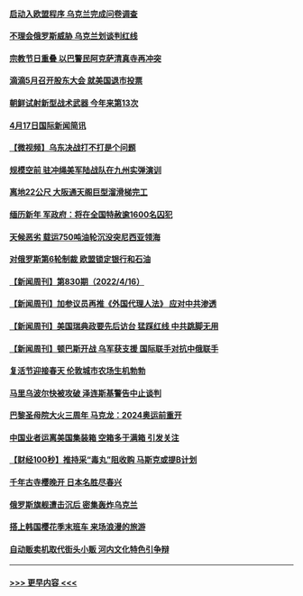 #### [启动入欧盟程序 乌克兰完成问卷调查](../pages/prog202/a103403171.md?t=04181300) 
#### [不理会俄罗斯威胁 乌克兰划谈判红线](../pages/prog202/a103403045.md?t=04181300) 
#### [宗教节日重叠 以巴警民阿克萨清真寺再冲突](../pages/prog202/a103403017.md?t=04181300) 
#### [滴滴5月召开股东大会 就美国退市投票](../pages/prog202/a103403019.md?t=04181300) 
#### [朝鲜试射新型战术武器 今年来第13次](../pages/prog202/a103402997.md?t=04181300) 
#### [4月17日国际新闻简讯](../pages/prog202/a103402771.md?t=04181300) 
#### [【微视频】乌东决战打不打是个问题](../pages/prog202/a103402754.md?t=04181300) 
#### [规模空前 驻冲绳美军陆战队在九州实弹演训](../pages/prog202/a103402709.md?t=04181300) 
#### [离地22公尺 大阪通天阁巨型溜滑梯完工](../pages/prog202/a103402704.md?t=04181300) 
#### [缅历新年 军政府：将在全国特赦逾1600名囚犯](../pages/prog202/a103402688.md?t=04181300) 
#### [天候恶劣 载运750吨油轮沉没突尼西亚领海](../pages/prog202/a103402639.md?t=04181300) 
#### [对俄罗斯第6轮制裁 欧盟锁定银行和石油](../pages/prog202/a103402593.md?t=04181300) 
#### [【新闻周刊】第830期（2022/4/16）](../pages/prog202/a103402479.md?t=04181300) 
#### [【新闻周刊】加参议员再推《外国代理人法》 应对中共渗透](../pages/prog202/a103402452.md?t=04181300) 
#### [【新闻周刊】美国瑞典政要先后访台 猛踩红线 中共跳脚无用](../pages/prog202/a103402450.md?t=04181300) 
#### [【新闻周刊】顿巴斯开战 乌军获支援 国际联手对抗中俄联手](../pages/prog202/a103402380.md?t=04181300) 
#### [复活节迎接春天 伦敦城市农场生机勃勃](../pages/prog202/a103402394.md?t=04181300) 
#### [马里乌波尔快被攻破 泽连斯基警告中止谈判](../pages/prog202/a103402400.md?t=04181300) 
#### [巴黎圣母院大火三周年 马克龙：2024奥运前重开](../pages/prog202/a103402375.md?t=04181300) 
#### [中国业者运离美国集装箱 空箱多于满箱  引发关注](../pages/prog202/a103402329.md?t=04181300) 
#### [【财经100秒】推持采“毒丸”阻收购 马斯克或提B计划](../pages/prog202/a103402311.md?t=04181300) 
#### [千年古寺樱晚开 日本名胜尽春兴](../pages/prog202/a103402294.md?t=04181300) 
#### [俄罗斯旗舰遭击沉后 密集轰炸乌克兰](../pages/prog202/a103402159.md?t=04181300) 
#### [搭上韩国樱花季末班车 来场浪漫的旅游](../pages/prog202/a103402098.md?t=04181300) 
#### [自动贩卖机取代街头小贩 河内文化特色引争辩](../pages/prog202/a103402019.md?t=04181300) 

----
#### [ >>> 更早内容 <<< ](../indexes/prog202-earlier.md)
